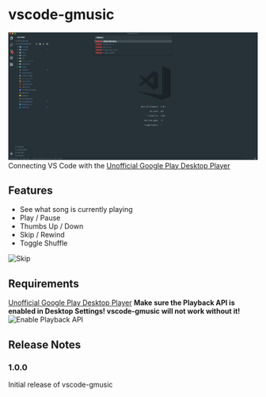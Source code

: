 # vscode-gmusic

![Overview](.github/Commands.png)
Connecting VS Code with the [Unofficial Google Play Desktop Player](https://googleplaymusicdesktopplayer.com/)

## Features

* See what song is currently playing
* Play / Pause
* Thumbs Up / Down
* Skip / Rewind
* Toggle Shuffle

![Skip](.github/skipSong.gif)

## Requirements

[Unofficial Google Play Desktop Player](https://googleplaymusicdesktopplayer.com/)
**Make sure the Playback API is enabled in Desktop Settings! vscode-gmusic will not work without it!**
![Enable Playback API](.github/playbackAPI.gif)

## Release Notes

### 1.0.0

Initial release of vscode-gmusic